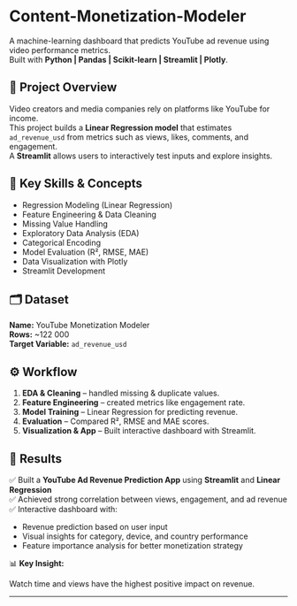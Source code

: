# Content-Monetization-Modeler


A machine-learning dashboard that predicts YouTube ad revenue using video performance metrics.  
Built with **Python | Pandas | Scikit-learn | Streamlit | Plotly**.



## 📘 Project Overview


Video creators and media companies rely on platforms like YouTube for income.  
This project builds a **Linear Regression model** that estimates `ad_revenue_usd` from metrics such as views, likes, comments, and engagement.  
A **Streamlit** allows users to interactively test inputs and explore insights.


## 🧠 Key Skills & Concepts


- Regression Modeling (Linear Regression)  
- Feature Engineering & Data Cleaning  
- Missing Value Handling 
- Exploratory Data Analysis (EDA)  
- Categorical Encoding  
- Model Evaluation (R², RMSE, MAE)  
- Data Visualization with Plotly  
- Streamlit Development



## 🗂️ Dataset

**Name:** YouTube Monetization Modeler  
**Rows:** ~122 000  
**Target Variable:** `ad_revenue_usd`



## ⚙️ Workflow
1. **EDA & Cleaning** – handled missing & duplicate values.  
2. **Feature Engineering** – created metrics like engagement rate.  
3. **Model Training** – Linear Regression for predicting revenue.  
4. **Evaluation** – Compared R², RMSE and MAE scores.  
5. **Visualization & App** – Built interactive dashboard with Streamlit.



## 🏁 Results

✅ Built a **YouTube Ad Revenue Prediction App** using **Streamlit** and **Linear Regression**  
✅ Achieved strong correlation between views, engagement, and ad revenue  
✅ Interactive dashboard with:
- Revenue prediction based on user input  
- Visual insights for category, device, and country performance  
- Feature importance analysis for better monetization strategy  

📊 **Key Insight:** 

Watch time and views have the highest positive impact on revenue.

---
